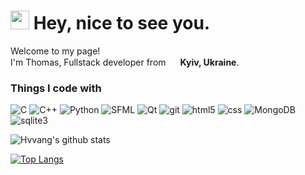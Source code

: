 <h1><img src="https://emojis.slackmojis.com/emojis/images/1531849430/4246/blob-sunglasses.gif?1531849430" width="30"/> Hey, nice to see you.</h1>


<p>Welcome to my page! </br> I'm Thomas, Fullstack developer from <img src="https://image.flaticon.com/icons/svg/197/197572.svg" width="15"/> <b>Kyiv, Ukraine</b>. </p>
<h3>Things I code with</h3>
<p>
  <img alt="C" src="https://img.shields.io/badge/C-blue.svg?style=flat&logo=c&logoColor=white" />
  <img alt="C++" src="https://img.shields.io/badge/C++-blue.svg?style=flat&logo=c%2B%2B" />
  <img alt="Python" src="https://img.shields.io/badge/python-4f4f4f?style=flat&logo=python" />
  <img alt="SFML" src="https://img.shields.io/badge/SFML-green.svg?style=flat&logo=sfml&Color=white" />
  <img alt="Qt" src="https://img.shields.io/badge/Qt-4f4f4f?style=flat&logo=qt&Color=white" /> 
  <img alt="git" src="https://img.shields.io/badge/-Git-F05032?style=flat-square&logo=git&logoColor=white" />
  <img alt="html5" src="https://img.shields.io/badge/-HTML5-E34F26?style=flat-square&logo=html5&logoColor=white" />
  <img alt="css" src="https://img.shields.io/badge/-CSS3-3B90FF?style=flat-square&logo=css3&logoColor=white" />
  <img alt="MongoDB" src="https://img.shields.io/badge/-MongoDB-13aa52?style=flat-square&logo=mongodb&logoColor=white" />
  <img alt="sqlite3" src="https://img.shields.io/badge/-sqlite3-43853d?style=flat-square&logo=sqlite&logoColor=white" />
</p>

![Hvvang's github stats](https://github-readme-stats.vercel.app/api?username=Hvvang&count_private=true&show_icons=true&theme=default)

[![Top Langs](https://github-readme-stats.vercel.app/api/top-langs/?username=Hvvang&layout=compact)](https://github.com/anuraghazra/github-readme-stats)
<!--
**Hvvang/Hvvang** is a ✨ _special_ ✨ repository because its `README.md` (this file) appears on your GitHub profile.

Here are some ideas to get you started:

- 🔭 I’m currently working on ...
- 🌱 I’m currently learning ...
- 👯 I’m looking to collaborate on ...
- 🤔 I’m looking for help with ...
- 💬 Ask me about ...
- 📫 How to reach me: ...
- 😄 Pronouns: ...
- ⚡ Fun fact: ...
-->
